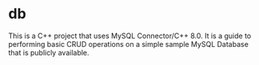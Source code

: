 # db
This is a C++ project that uses MySQL Connector/C++ 8.0. It is a guide to performing basic CRUD operations on a simple sample
MySQL Database that is publicly available.
